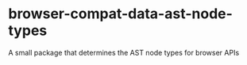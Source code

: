browser-compat-data-ast-node-types
==================================
A small package that determines the AST node types for browser APIs
